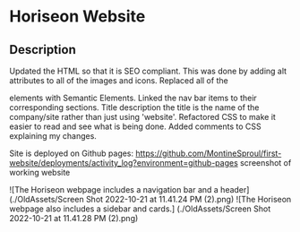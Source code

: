 # Horiseon Website

## Description
Updated the HTML so that it is SEO compliant. This was done by adding alt attributes to all of the images and icons. 
Replaced all of the <div> elements with Semantic Elements. 
Linked the nav bar items to their corresponding sections. 
Title description the title is the name of the company/site rather than just using 'website'.
Refactored CSS to make it easier to read and see what is being done. Added comments to CSS explaining my changes.

Site is deployed on Github pages: https://github.com/MontineSproul/first-website/deployments/activity_log?environment=github-pages
screenshot of working website 

![The Horiseon webpage includes a navigation bar and a header](./OldAssets/Screen Shot 2022-10-21 at 11.41.24 PM (2).png)
![The Horiseon webpage also includes a sidebar and cards.]
(./OldAssets/Screen Shot 2022-10-21 at 11.41.28 PM (2).png)

